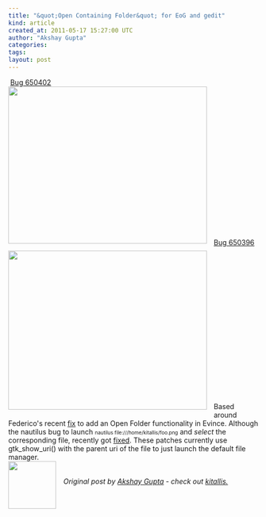 ```yaml
---
title: "&quot;Open Containing Folder&quot; for EoG and gedit"
kind: article
created_at: 2011-05-17 15:27:00 UTC
author: "Akshay Gupta"
categories: 
tags: 
layout: post
---
```

<div dir="ltr" style="text-align: left;" trbidi="on">&nbsp;<a href="https://bugzilla.gnome.org/show_bug.cgi?id=650402">Bug 650402</a><br /><div class="separator" style="clear: both; text-align: center;"><a href="http://3.bp.blogspot.com/-jutmW0vezgs/TdJ7l_7a8zI/AAAAAAAAAGQ/NsrA6F7CAQE/s1600/Screenshot-wallpaper-684085.jpg.png" imageanchor="1" style="clear: left; float: left; margin-bottom: 1em; margin-right: 1em;"><img border="0" height="317" src="http://3.bp.blogspot.com/-jutmW0vezgs/TdJ7l_7a8zI/AAAAAAAAAGQ/NsrA6F7CAQE/s400/Screenshot-wallpaper-684085.jpg.png" width="400" /></a></div><br /><br /><br /><br /><br /><br /><br /><br /><br /><br /><br /><br /><br /><br /><br /><br /><br /><br /><a href="https://bugzilla.gnome.org/show_bug.cgi?id=650396">Bug 650396</a><br /><div class="separator" style="clear: both; text-align: center;"><a href="http://3.bp.blogspot.com/-8xUu8zyJYCU/TdJ7n8fklyI/AAAAAAAAAGU/cZeGztg7nvY/s1600/Screenshot-Unsaved+Document+4+-+gedit.png" imageanchor="1" style="clear: left; float: left; margin-bottom: 1em; margin-right: 1em;"><img border="0" height="321" src="http://3.bp.blogspot.com/-8xUu8zyJYCU/TdJ7n8fklyI/AAAAAAAAAGU/cZeGztg7nvY/s400/Screenshot-Unsaved+Document+4+-+gedit.png" width="400" /></a></div><br /><br /><br /><br /><br /><br /><br /><br /><br /><br /><br /><br /><br /><br /><br /><br /><br /><br />Based around Federico's recent <a href="http://people.gnome.org/%7Efederico/news-2010-08.html#evince-open-folder">fix</a> to add an Open Folder functionality in Evince. Although the nautilus bug to launch <span style="font-size: x-small;">nautilus file:///home/kitallis/foo.png</span> and <i>select</i> the corresponding file, recently got <a href="http://git.gnome.org/browse/nautilus/commit/?id=a96761350ad422ec084c12f649562f9a2a83963d">fixed</a>. These patches currently use gtk_show_uri() with the parent uri of the file to just launch the default file manager. </div><div class="author">
  <img src="http://nilenso.com/images/people/akshay-200.png" style="width: 96px; height: 96;">
  <span style="position: absolute; padding: 32px 15px;">
    <i>Original post by <a href="http://twitter.com/kitallis">Akshay Gupta</a> - check out <a href="http://blog.kitallis.in/">kitallis.</a></i>
  </span>
</div>
